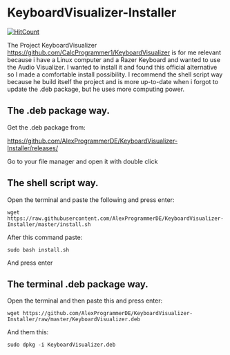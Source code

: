 # KeyboardVisualizer-Installer

[![HitCount](http://hits.dwyl.io/AlexProgrammerDE/Pimusic.svg)](http://hits.dwyl.io/AlexProgrammerDE/Pimusic)

The Project KeyboardVisualizer https://github.com/CalcProgrammer1/KeyboardVisualizer is for me relevant because i have a Linux computer and a Razer Keyboard and wanted to use the Audio Visualizer. I wanted to install it and found this official alternative so I made a comfortable install possibility. I recommend the shell script way because he build itself the project and is more up-to-date when i forgot to update the .deb package, but he uses more computing power.

## The .deb package way.

Get the .deb package from:

https://github.com/AlexProgrammerDE/KeyboardVisualizer-Installer/releases/

Go to your file manager and open it with double click

## The shell script way.

Open the terminal and paste the following and press enter:

```
wget https://raw.githubusercontent.com/AlexProgrammerDE/KeyboardVisualizer-Installer/master/install.sh
```
After this command paste:
```
sudo bash install.sh
```
And press enter
## The terminal .deb package way.

Open the terminal and then paste this and press enter:
```
wget https://github.com/AlexProgrammerDE/KeyboardVisualizer-Installer/raw/master/KeyboardVisualizer.deb
```
And them this:
```
sudo dpkg -i KeyboardVisualizer.deb
```
